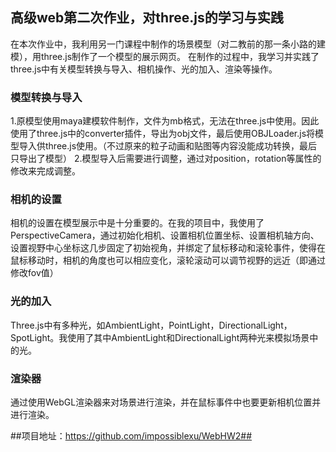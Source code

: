 ## 高级web第二次作业，对three.js的学习与实践 ##

在本次作业中，我利用另一门课程中制作的场景模型（对二教前的那一条小路的建模），用three.js制作了一个模型的展示网页。
在制作的过程中，我学习并实践了three.js中有关模型转换与导入、相机操作、光的加入、渲染等操作。


### 模型转换与导入 ###

1.原模型使用maya建模软件制作，文件为mb格式，无法在three.js中使用。因此使用了three.js中的converter插件，导出为obj文件，最后使用OBJLoader.js将模型导入供three.js使用。（不过原来的粒子动画和贴图等内容没能成功转换，最后只导出了模型）
2.模型导入后需要进行调整，通过对position，rotation等属性的修改来完成调整。

### 相机的设置 ###

相机的设置在模型展示中是十分重要的。在我的项目中，我使用了PerspectiveCamera，通过初始化相机、设置相机位置坐标、设置相机轴方向、设置视野中心坐标这几步固定了初始视角，并绑定了鼠标移动和滚轮事件，使得在鼠标移动时，相机的角度也可以相应变化，滚轮滚动可以调节视野的远近（即通过修改fov值）

### 光的加入 ###

Three.js中有多种光，如AmbientLight，PointLight，DirectionalLight，SpotLight。我使用了其中AmbientLight和DirectionalLight两种光来模拟场景中的光。

### 渲染器 ###

通过使用WebGL渲染器来对场景进行渲染，并在鼠标事件中也要更新相机位置并进行渲染。


##项目地址：https://github.com/impossiblexu/WebHW2##
